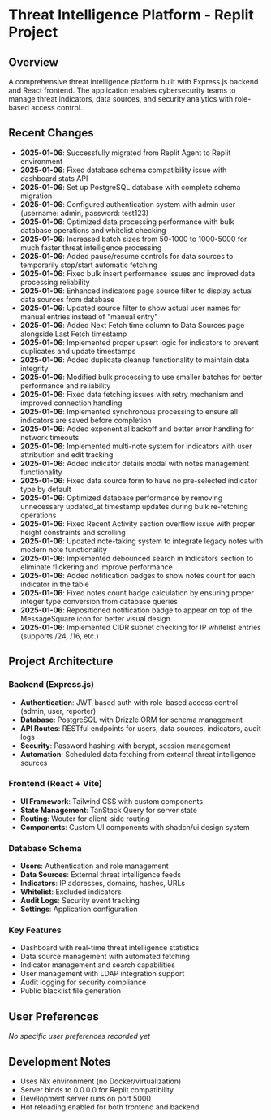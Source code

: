 # Threat Intelligence Platform - Replit Project

## Overview
A comprehensive threat intelligence platform built with Express.js backend and React frontend. The application enables cybersecurity teams to manage threat indicators, data sources, and security analytics with role-based access control.

## Recent Changes
- **2025-01-06**: Successfully migrated from Replit Agent to Replit environment
- **2025-01-06**: Fixed database schema compatibility issue with dashboard stats API  
- **2025-01-06**: Set up PostgreSQL database with complete schema migration
- **2025-01-06**: Configured authentication system with admin user (username: admin, password: test123)
- **2025-01-06**: Optimized data processing performance with bulk database operations and whitelist checking
- **2025-01-06**: Increased batch sizes from 50-1000 to 1000-5000 for much faster threat intelligence processing
- **2025-01-06**: Added pause/resume controls for data sources to temporarily stop/start automatic fetching
- **2025-01-06**: Fixed bulk insert performance issues and improved data processing reliability
- **2025-01-06**: Enhanced indicators page source filter to display actual data sources from database
- **2025-01-06**: Updated source filter to show actual user names for manual entries instead of "manual entry"
- **2025-01-06**: Added Next Fetch time column to Data Sources page alongside Last Fetch timestamp
- **2025-01-06**: Implemented proper upsert logic for indicators to prevent duplicates and update timestamps
- **2025-01-06**: Added duplicate cleanup functionality to maintain data integrity
- **2025-01-06**: Modified bulk processing to use smaller batches for better performance and reliability
- **2025-01-06**: Fixed data fetching issues with retry mechanism and improved connection handling
- **2025-01-06**: Implemented synchronous processing to ensure all indicators are saved before completion
- **2025-01-06**: Added exponential backoff and better error handling for network timeouts
- **2025-01-06**: Implemented multi-note system for indicators with user attribution and edit tracking
- **2025-01-06**: Added indicator details modal with notes management functionality
- **2025-01-06**: Fixed data source form to have no pre-selected indicator type by default
- **2025-01-06**: Optimized database performance by removing unnecessary updated_at timestamp updates during bulk re-fetching operations
- **2025-01-06**: Fixed Recent Activity section overflow issue with proper height constraints and scrolling
- **2025-01-06**: Updated note-taking system to integrate legacy notes with modern note functionality
- **2025-01-06**: Implemented debounced search in Indicators section to eliminate flickering and improve performance
- **2025-01-06**: Added notification badges to show notes count for each indicator in the table
- **2025-01-06**: Fixed notes count badge calculation by ensuring proper integer type conversion from database queries
- **2025-01-06**: Repositioned notification badge to appear on top of the MessageSquare icon for better visual design
- **2025-01-06**: Implemented CIDR subnet checking for IP whitelist entries (supports /24, /16, etc.)

## Project Architecture

### Backend (Express.js)
- **Authentication**: JWT-based auth with role-based access control (admin, user, reporter)
- **Database**: PostgreSQL with Drizzle ORM for schema management
- **API Routes**: RESTful endpoints for users, data sources, indicators, audit logs
- **Security**: Password hashing with bcrypt, session management
- **Automation**: Scheduled data fetching from external threat intelligence sources

### Frontend (React + Vite)
- **UI Framework**: Tailwind CSS with custom components
- **State Management**: TanStack Query for server state
- **Routing**: Wouter for client-side routing
- **Components**: Custom UI components with shadcn/ui design system

### Database Schema
- **Users**: Authentication and role management
- **Data Sources**: External threat intelligence feeds
- **Indicators**: IP addresses, domains, hashes, URLs
- **Whitelist**: Excluded indicators
- **Audit Logs**: Security event tracking
- **Settings**: Application configuration

### Key Features
- Dashboard with real-time threat intelligence statistics
- Data source management with automated fetching
- Indicator management and search capabilities
- User management with LDAP integration support
- Audit logging for security compliance
- Public blacklist file generation

## User Preferences
*No specific user preferences recorded yet*

## Development Notes
- Uses Nix environment (no Docker/virtualization)
- Server binds to 0.0.0.0 for Replit compatibility
- Development server runs on port 5000
- Hot reloading enabled for both frontend and backend